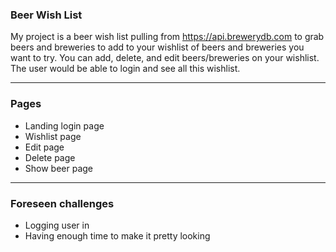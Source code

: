 

### Beer Wish List

My project is a beer wish list pulling from https://api.brewerydb.com to grab
beers and breweries to add to your wishlist of beers and breweries you want to try. You can
add, delete, and edit beers/breweries on your wishlist. The user would be able to login and see
all this wishlist. 

---
### Pages

* Landing login page
* Wishlist page
* Edit page
* Delete page
* Show beer page 

---
### Foreseen challenges

* Logging user in
* Having enough time to make it pretty looking


